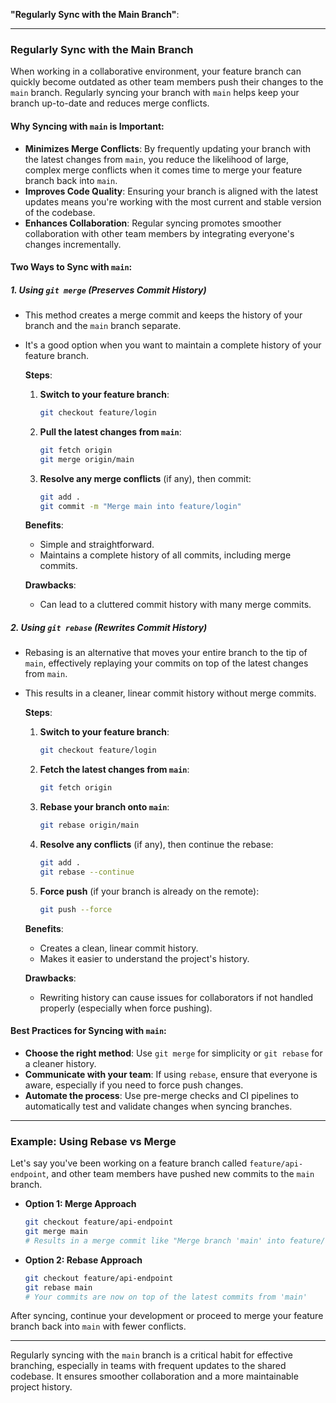**"Regularly Sync with the Main Branch"**:

---

### **Regularly Sync with the Main Branch**

When working in a collaborative environment, your feature branch can quickly become outdated as other team members push their changes to the `main` branch. Regularly syncing your branch with `main` helps keep your branch up-to-date and reduces merge conflicts.

#### **Why Syncing with `main` is Important:**
- **Minimizes Merge Conflicts**: By frequently updating your branch with the latest changes from `main`, you reduce the likelihood of large, complex merge conflicts when it comes time to merge your feature branch back into `main`.
- **Improves Code Quality**: Ensuring your branch is aligned with the latest updates means you're working with the most current and stable version of the codebase.
- **Enhances Collaboration**: Regular syncing promotes smoother collaboration with other team members by integrating everyone's changes incrementally.

#### **Two Ways to Sync with `main`:**

##### **1. Using `git merge` (Preserves Commit History)**

- This method creates a merge commit and keeps the history of your branch and the `main` branch separate.
- It's a good option when you want to maintain a complete history of your feature branch.

  **Steps**:
  1. **Switch to your feature branch**:
     ```bash
     git checkout feature/login
     ```
  2. **Pull the latest changes from `main`**:
     ```bash
     git fetch origin
     git merge origin/main
     ```
  3. **Resolve any merge conflicts** (if any), then commit:
     ```bash
     git add .
     git commit -m "Merge main into feature/login"
     ```

  **Benefits**:
  - Simple and straightforward.
  - Maintains a complete history of all commits, including merge commits.

  **Drawbacks**:
  - Can lead to a cluttered commit history with many merge commits.

##### **2. Using `git rebase` (Rewrites Commit History)**

- Rebasing is an alternative that moves your entire branch to the tip of `main`, effectively replaying your commits on top of the latest changes from `main`.
- This results in a cleaner, linear commit history without merge commits.

  **Steps**:
  1. **Switch to your feature branch**:
     ```bash
     git checkout feature/login
     ```
  2. **Fetch the latest changes from `main`**:
     ```bash
     git fetch origin
     ```
  3. **Rebase your branch onto `main`**:
     ```bash
     git rebase origin/main
     ```
  4. **Resolve any conflicts** (if any), then continue the rebase:
     ```bash
     git add .
     git rebase --continue
     ```
  5. **Force push** (if your branch is already on the remote):
     ```bash
     git push --force
     ```

  **Benefits**:
  - Creates a clean, linear commit history.
  - Makes it easier to understand the project's history.

  **Drawbacks**:
  - Rewriting history can cause issues for collaborators if not handled properly (especially when force pushing).

#### **Best Practices for Syncing with `main`**:
- **Choose the right method**: Use `git merge` for simplicity or `git rebase` for a cleaner history.
- **Communicate with your team**: If using `rebase`, ensure that everyone is aware, especially if you need to force push changes.
- **Automate the process**: Use pre-merge checks and CI pipelines to automatically test and validate changes when syncing branches.

---

### **Example: Using Rebase vs Merge**

Let's say you've been working on a feature branch called `feature/api-endpoint`, and other team members have pushed new commits to the `main` branch.

- **Option 1: Merge Approach**
  ```bash
  git checkout feature/api-endpoint
  git merge main
  # Results in a merge commit like "Merge branch 'main' into feature/api-endpoint"
  ```

- **Option 2: Rebase Approach**
  ```bash
  git checkout feature/api-endpoint
  git rebase main
  # Your commits are now on top of the latest commits from 'main'
  ```

After syncing, continue your development or proceed to merge your feature branch back into `main` with fewer conflicts.

---

Regularly syncing with the `main` branch is a critical habit for effective branching, especially in teams with frequent updates to the shared codebase. It ensures smoother collaboration and a more maintainable project history.
